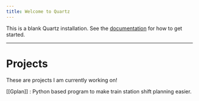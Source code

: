 ```yaml
---
title: Welcome to Quartz
---
```


This is a blank Quartz installation.
See the [documentation](https://quartz.jzhao.xyz) for how to get started.

---
# Projects
These are projects I am currently working on!

[[Gplan]] : Python based program to make train station shift planning easier.

